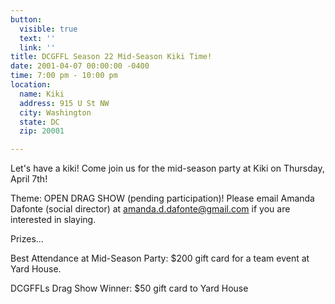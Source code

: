 ```yaml
---
button:
  visible: true
  text: ''
  link: ''
title: DCGFFL Season 22 Mid-Season Kiki Time!
date: 2001-04-07 00:00:00 -0400
time: 7:00 pm - 10:00 pm
location:
  name: Kiki
  address: 915 U St NW
  city: Washington
  state: DC
  zip: 20001

---
```

Let's have a kiki! Come join us for the mid-season party at Kiki on Thursday, April 7th!

Theme: OPEN DRAG SHOW (pending participation)! Please email Amanda Dafonte (social director) at amanda.d.dafonte@gmail.com if you are interested in slaying.

Prizes…

Best Attendance at Mid-Season Party: $200 gift card for a team event at Yard House.

DCGFFLs Drag Show Winner: $50 gift card to Yard House
